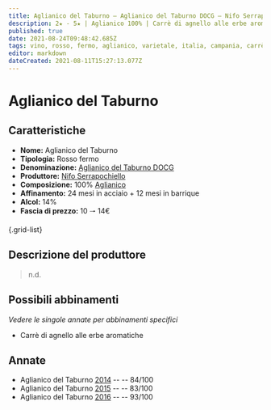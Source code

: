 ```yaml
---
title: Aglianico del Taburno – Aglianico del Taburno DOCG – Nifo Serrapochiello – Campania (IT) – 10 🠒 14€
description: 2★ - 5★ | Aglianico 100% | Carrè di agnello alle erbe aromatiche
published: true
date: 2021-08-24T09:48:42.685Z
tags: vino, rosso, fermo, aglianico, varietale, italia, campania, carrè di agnello alle erbe aromatiche, 10 🠒 14€, 5 stelle
editor: markdown
dateCreated: 2021-08-11T15:27:13.077Z
---
```


# Aglianico del Taburno

## Caratteristiche
- **Nome:** Aglianico del Taburno
- **Tipologia:** Rosso fermo 
- **Denominazione:** [Aglianico del Taburno DOCG](/denominazioni/Italia/Campania/DOCG/Aglianico-del-Taburno) 
- **Produttore:** [Nifo Serrapochiello](/produttori/Italia/Campania/Nifo-Serrapochiello) 
- **Composizione:** 100% [Aglianico](/vitigni/Italia/bacca-nera/aglianico)
- **Affinamento:** 24 mesi in acciaio + 12 mesi in barrique 
- **Alcol:** 14%
- **Fascia di prezzo:** 10 🠒 14€

{.grid-list}

## Descrizione del produttore

> n.d.

## Possibili abbinamenti
*Vedere le singole annate per abbinamenti specifici*

- Carrè di agnello alle erbe aromatiche

## Annate
- Aglianico del Taburno [2014](/vini/Italia/Campania/Nifo-Serrapochiello/Aglianico-del-Taburno/2014) -- <span class="star-2"></span> -- 84/100
- Aglianico del Taburno [2015](/vini/Italia/Campania/Nifo-Serrapochiello/Aglianico-del-Taburno/2015) -- <span class="star-2"></span> -- 83/100
- Aglianico del Taburno [2016](/vini/Italia/Campania/Nifo-Serrapochiello/Aglianico-del-Taburno/2016) -- <span class="star-5"></span> -- 93/100
 